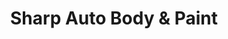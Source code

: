 ---
title: "Sharp Auto Body & Paint"
url: /garden-grove/sharp-auto-body-and-paint/
shop: car repair
---
